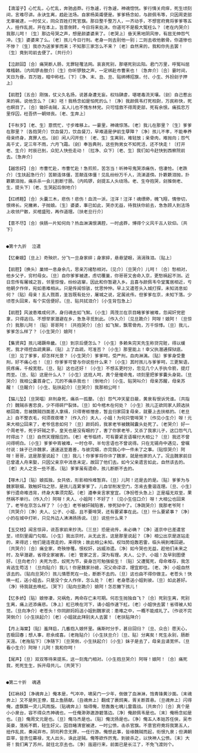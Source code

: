 <!-- { "loadSidebar": true } -->
    【滴溜子】心忙乱，心忙乱，奔驰卤莽。行急遽，行急遽，神魂惚恍。爹行情关疴痒，死生顷刻间，言难尽讲。永诀生离，趋赴法场。自家杨英甫便是。爹爹杨念如，与颜佩韦等，只因周吏部无辜被逮，一时仗义，同众百姓打死官旗。那日整千整万人，一齐动手，不想官府竟将爹爹等五人，扭作乱民，开在本上，旨意倒转，今日将来处决。你道可不是极大冤枉么？〔老在内哭介〕我那儿呵！〔生〕那边号哭之声，想是颜婆婆来了。〔老哭上〕昏天黑地阴风惨，有屈无伸怨气冲。〔生〕婆婆来了么。〔老〕孩儿今日行刑。老身一则去别他一别；二则去收他骸骨。你道惨也不惨？〔生〕我亦为送爹爹而来；不知那三家怎么不来？〔老〕自然来的，我和你先去罢！〔生〕竟到司前去便了。〔共行介〕

    【泣颜回】〔合〕痛哭断人肠，无罪轻罹法网。哀哀死别，那堪死别云阳。君门万里，呼冤叫屈难稽颡。〔内鸣锣击鼓介〕〔生〕你听锣鼓之声，一定绑赴市曹来也！〔急奔介〕〔合〕霎时间，天日为昏，百万姓，暗中称枉。〔下〕〔净、末、丑、旦、贴绑缚招旗，付、小生、外扮刽子押上〕

    【前腔】〔五合〕刚强，仗义久名扬，说甚身遭无妄。权珰肆虐，堪嗟毒流天壤。〔刽〕自己惹出来的祸，说他怎么？〔末〕呸！我杨念如是怕死的么！〔净〕我颜佩韦打死校尉，万民称快，死也瞑目了。〔合〕锄奸击贼，五人儿也不愧东林党。只可惜救不得周吏部，死有余恨。痛孤忠万里俘囚，枉吾侪一朝倾丧。〔老、生奔上〕

    【千秋岁】〔老、生〕意慌忙，寸步难移上。一霎里，神魂惊荡。〔老〕我儿在那里？〔生〕爹爹在那里？〔各抱哭介〕饮血餐刀，饮血餐刀，早难道是伊前生孽障？〔净〕孩儿不孝，不能奉养母亲终身，真罪人也。〔刽〕闲人闪开些！〔老、生〕生离别，难轻放；亲骨肉，难抛向；怨气高千丈，定三年不雨，六月飞霜。〔刽〕奉旨典刑，这些狗男女不知死活，还不快走！〔打开老、生介〕时辰已到，众犯人快些走动！〔拉净、众下〕〔老、生〕我们如今赶快到西察院前去。〔急奔介〕

    【越恁好】〔合〕市曹忙赴，市曹忙赴！急煎煎，苦怎当！听神号鬼哭添痛伤，倍凄怆。〔老跌介〕〔生扶起急行介〕苦颠连体僵，苦颠连体僵！见乱纷纷万千人，流涕道傍。扑簌簌泪抛，扑簌簌泪抛，痛杀杀一会儿割断寸肠。〔内鸣锣，刽提五人头绕场。老、生夺抱哭，刽推倒老、生，提头下〕〔老、生哭起后倒地介〕

    【红绣鞋】〔合〕头囊三木，悲伤！悲伤！血流一派，汪洋！汪洋！魂缥缈，魄飞翔，情惨切，恨绵长。兄撇弟，子抛娘。〔生〕婆婆，事已如此，哭亦无益，待我扶你前去，急急顾人到法场上收领尸骸，买棺盛殓，再作道理。〔扶老旦行介〕

    【意不尽】〔合〕侠肠一片知何向？热血淋漓恨满腔，一时卤莽，博得个义风千古人钦仰。〔共下〕


    ●第十九折  泣遣

    【忆秦娥】〔旦上〕奇殃炽，分飞一旦身家碎；身家碎，悬悬望眼，涓涓珠泪。〔贴上〕

    【前腔】〔换头〕巢倾一息身余几，思亲万绪愁相对。〔见介〕〔旦哭介〕儿呵！〔合〕愁相对，他乡父子，穷村母女。〔旦〕自你爹爹被逮，虑切覆巢，你哥哥又舍命入京，更愁祸起不测。近日忽传有屠城之旨，邻里惊惶，纷纷逃窜，因此和你暂避入乡。且喜与颜佩韦令堂寓居相近，亏他朝夕作伴，宛如患难相从。只是传闻惊骇，忧思忡忡。早上又遣苍头入城打探，未知消息如何？〔贴〕母亲！五人戮首，圣旨既有处分，屠城之说，定属讹传。但爹爹在京，未知下落。少顷苍头回来，有个实信便好。〔旦、贴共拭泪介〕〔小生背包急上〕

    【前腔】风波患难成何济，身归魂去如飞絮。〔小生〕周茂兰在京目睹爹爹被难，忽闻奸党密拿，只得逃归。不想举家潜避在乡，急急寻觅到此。〔作入介〕〔见旦跪介〕阿呀！娘阿！〔旦惊介〕我那儿阿！〔贴〕哥哥阿！〔共抱哭介〕〔合〕如飞絮，飘零骨肉，万千惊悸。〔旦〕我儿，爹爹怎么样了？〔小生哭介〕娘阿！

    【集贤宾】孩儿竭蹶帝畿。〔旦〕到京后便怎么？〔小生〕多赖朱完天先生称贷完赃，得以缓死，我才得控血疏黄扉。〔贴〕上了血疏，可准否？〔小生〕那里能上！幸父执潜通探狱底。〔旦〕见了爹爹，却怎样光景？〔小生哭介〕爹爹呵，受严刑，血肉淋漓。〔贴〕爹爹身受重刑，好不痛心也！〔旦〕你爹爹可曾与你说些什么来？〔小生〕其时孩儿与爹爹呵，三更絮语，抚疼痛，千般宽慰。〔旦、贴〕这也还好！〔小生〕不想五更时分，忽见几个人手执令箭，提灯而至。〔旦、贴〕这是什么人？〔小生〕这班人呵，真个是催命鬼，顷刻里把爹爹囊头身毙。〔旦哭介〕我相公囊首身亡，兀的不痛杀我也！〔倒地介〕〔小生、贴哭叫介〕母亲苏醒，母亲苏醒！〔旦醒介〕〔小生、贴扶起介〕〔旦哭介〕我那相公呵！

    【猫儿坠】〔旦哭唱〕非刑身死，痛杀一孤嫠。〔合〕怨气冲天星日蔽，黄泉有恨诉凭谁。〔共指介〕魏贼杀害忠良，少不得碎尸裂体。〔旦〕如今棺木在何处？〔小生〕孩儿正欲同家人顾选扶柩回南，忽被魏贼四面差人拿缉，只得寄柩憎舍，暂且归家回复母亲，就要上去扶柩的。〔老旦上〕自不整衣毛，何须夜夜嚎？〔作入介〕夫人，小姐！为何只管啼哭？〔作见小生介〕呀！元来大相公回来了，老爷信息如何？〔旦〕颜妈妈，我家老爷被魏贼囊头处死了。〔老哭介〕好一个周老爷，死于奸贼之手，皇天也是没有眼的了，害了你家老爷，又杀了我家儿子，这口怨气几时得出？〔旦〕自然天理报应的。〔老〕老爷临终，可有要紧言语嘱付大相公？〔旦〕我还不曾问得明白。〔小生〕爹爹中宵被难，一时仓卒，半句言语也不曾说得。只在无锡舟中遇见，曾嘱付说：妹子已许魏家，速速送至嘉善，与彼完姻，亦完我心中一件未了之事。〔贴惊哭介〕阿呀！哥哥，这是那里说起？〔旦〕我儿！你爹爹将你许了魏家，就是他家的人了。况且魏家前日已曾遣人舟来娶，只因父亲京中消息未定，故回了他们去。如今父亲遗言如此，自然该去的。〔老〕夫人之言一些不差。〔贴〕爹爹虽有遗命，孩儿断断不去的。

    【啄木儿】〔贴〕娘孤独，女共依，形影相怜难暂弃。〔旦〕儿阿！还是去的是。〔贴〕爹爹为与魏家联姻，致触奸珰之怒，是孩儿连累爹爹了。儿自甘削发空门，怎肯去重谐连理。〔旦、小生〕爹行遗命难违背，终身大事须完配。〔老〕遵奉亲言家室宜。〔净扮苍头急上〕正是福无双至，果然祸不单行。〔作入介〕阿呀！夫人、小姐阿！不好了！〔见小生住口介〕呀！大相公也回来了，老爷在京怎么样了？〔小生〕老爷被奸贼陷害，惨死狱中了。〔净跳哭介〕我那老爷阿！〔共哭介〕〔净〕夫人、公子、小姐，且不要啼哭，还有要紧事在此。〔旦〕什么要紧事？〔净〕小的在城中打听，只见外边人沸沸扬扬说。〔旦〕说些什么来？

    【玉交枝】闻言惊异，说吾家前来抄洗。〔三旦〕恐是讹传，未必确？〔净〕道京中已差遣官至，顷刻里阖门勾取。〔小生〕我出京时，从无此言。这是那里说起？〔净〕相公出京是逐站走的，来得迟；他们是连夜走的，来得快；故此相公未知。权珰势焰轰若雷，临头祸到难回避。〔共哭介〕〔合〕痛全家，奇殃惨罹。恨权奸，凶威洊遗。〔净〕如今哭也无益，趁他们未来之时，及早潜避，省得全家被害。〔老〕管家之言，深为有理。夫人、公子、小姐！及早别图便好。〔旦向老介〕夫死为忠，奴死为节，妾身岂可勉强偷生！〔贴〕父遭冤死，母命难存，我怎肯逃生苟活！〔旦向贴介〕我儿！你是魏家孙媳，况父命谆谆，理宜即往。〔老、净〕小姐自然该去的。〔贴向旦哭介〕孩儿情愿死在一处，断断不去的。〔旦〕这也由不得你做主。老苍头！快唤一舡，送小姐去。只是没个女人作伴，怎么处？〔老〕老身愿送小姐到彼。〔旦〕如此甚好。〔净〕待我就去唤舡。〔哭下〕〔贴向旦跪介〕娘阿！怎忍撇下孩儿！

    【忆多娇】〔贴〕娘惨凄，兄祸危，两命存亡未可期。何忍生抛独自飞？〔合〕死别生离，死别生离，痛上还添痛悲。〔净上〕舡已唤在河下，请小姐作速下舡。〔老〕小姐快去罢！省得被人知觉。〔旦向净介〕老苍头！你同颜妈妈送小姐到魏家说：患难之中，一概不能成礼了。〔作说不完哭倒介〕〔小生扶起介〕〔老〕小姐就此拜别夫人去罢！〔老扶贴拜介〕

    【月上海棠】〔贴〕羞拜启，几番抱入娘怀里。痛斯时分手，甚日回归？〔旦、众合〕愿天心，否极回春；想人事，悲余成喜。〔老拖贴介〕〔小生扶旦介〕〔旦、贴〕分离矣！死生永别，肠断天涯。〔老拖贴下〕〔净随下〕〔旦哭倒，小生扶起介〕〔小生〕妹子是去了，母亲且请宽怀。〔旦看小生介〕阿呀！儿阿！我和你呵！

    【尾声】〔旦〕双双等待来提系，这一刻鬼门相对。〔小生抱旦哭介〕阿呀！娘阿！〔合〕痛死我，死死生生，拆开母共儿。〔共哭下〕


    ●第二十折  魂遇

    【红衲袄】〔净魂奔上〕俺本是，气冲冲，啸吴门一少年，倒做了血淋淋，饱青锋黄沙面。〔末魂奔上〕又不是刺王僚，筵上鱼肠献。〔丑魂奔上〕翻成了裹鸱夷，胥关断首悬。〔旦魂奔上〕闪得俺，虚飘飘一灵儿风雨旋。〔贴魂奔上〕恼得俺，怒轰轰七魄儿雷霆战。〔共奔介〕〔合〕真个是小小泉台，容不得众杰神魂也，一任俺渺渺遨游碧落边。〔净〕俺颜佩韦是也。〔末〕俺杨念如是也。〔丑〕俺周文元是也。〔旦〕俺马杰是也。〔贴〕俺沈扬是也。〔净〕俺五人本姑苏任侠，吴市英豪，落拓不羁，轻生好义。因目睹清宦被逮，一时公愤，击杀官旗。不意官府竟将我第五人，扭作乱民，奏闻弃市。阴司矜念无罪，一任行游。俺想此事，皆缘魏贼而起，衔恨九泉；但满朝臣宰，皆贪位幕禄，无人出头，诛此逆贼。俺等欲作厉鬼，到彼杀之，以快神人公愤。〔末〕大哥！我们离了苏州，就往北京去也。〔净〕迤逦行来，前面已是长江了，不免飞渡则个。

